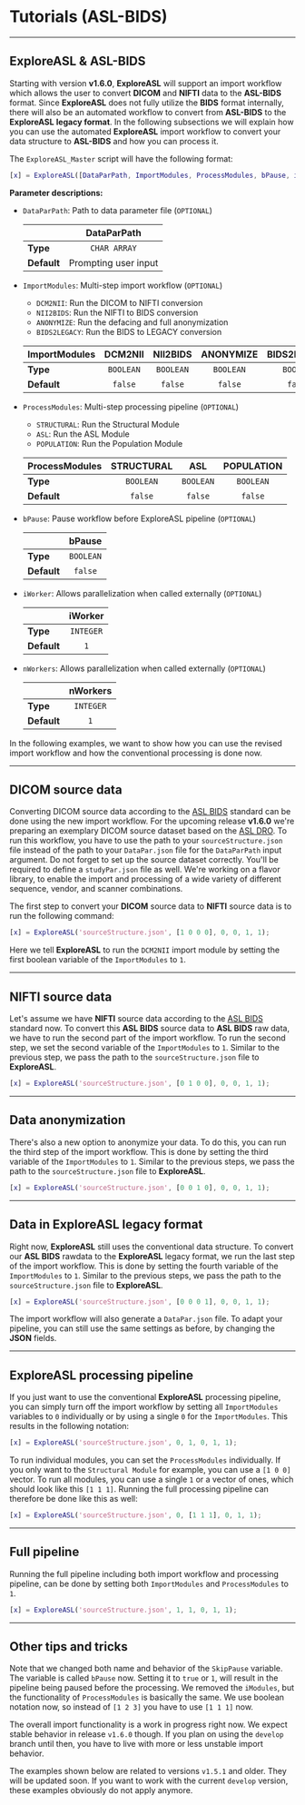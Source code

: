 
# Tutorials (ASL-BIDS)

----
## ExploreASL & ASL-BIDS

Starting with version **v1.6.0**, **ExploreASL** will support an import workflow which allows the user to convert **DICOM** and **NIFTI** data to the **ASL-BIDS** format. Since **ExploreASL** does not fully utilize the **BIDS** format internally, there will also be an automated workflow to convert from **ASL-BIDS** to the **ExploreASL** **legacy format**. In the following subsections we will explain how you can use the automated **ExploreASL** import workflow to convert your data structure to **ASL-BIDS** and how you can process it.

The `ExploreASL_Master` script will have the following format:

```matlab
[x] = ExploreASL([DataParPath, ImportModules, ProcessModules, bPause, iWorker, nWorkers])
```

**Parameter descriptions:**

- `DataParPath`: Path to data parameter file (`OPTIONAL`)

    |                  | DataParPath           |
    | ---------------- |:---------------------:|
    | **Type**         | `CHAR ARRAY`          |
    | **Default**      | Prompting user input  |

- `ImportModules`: Multi-step import workflow (`OPTIONAL`)
    - `DCM2NII`: Run the DICOM to NIFTI conversion
    - `NII2BIDS`: Run the NIFTI to BIDS conversion
    - `ANONYMIZE`: Run the defacing and full anonymization
    - `BIDS2LEGACY`: Run the BIDS to LEGACY conversion

    | ImportModules    | DCM2NII       | NII2BIDS      | ANONYMIZE     | BIDS2LEGACY   |
    | ---------------- |:-------------:|:-------------:|:-------------:|:-------------:|
    | **Type**         | `BOOLEAN`     | `BOOLEAN`     | `BOOLEAN`     | `BOOLEAN`     |
    | **Default**      | `false`       | `false`       | `false`       | `false`       |
    
- `ProcessModules`: Multi-step processing pipeline (`OPTIONAL`)
    - `STRUCTURAL`: Run the Structural Module
    - `ASL`: Run the ASL Module
    - `POPULATION`: Run the Population Module
    
    | ProcessModules   | STRUCTURAL    | ASL           | POPULATION    |
    | ---------------- |:-------------:|:-------------:|:-------------:|
    | **Type**         | `BOOLEAN`     | `BOOLEAN`     | `BOOLEAN`     |
    | **Default**      | `false`       | `false`       | `false`       |  
    
- `bPause`: Pause workflow before ExploreASL pipeline (`OPTIONAL`)

    |                  | bPause                |
    | ---------------- |:---------------------:|
    | **Type**         | `BOOLEAN`             |
    | **Default**      | `false`               |

- `iWorker`: Allows parallelization when called externally  (`OPTIONAL`)

    |                  | iWorker               |
    | ---------------- |:---------------------:|
    | **Type**         | `INTEGER`             |
    | **Default**      | `1`                   |

- `nWorkers`: Allows parallelization when called externally  (`OPTIONAL`)

    |                  | nWorkers              |
    | ---------------- |:---------------------:|
    | **Type**         | `INTEGER`             |
    | **Default**      | `1`                   |

In the following examples, we want to show how you can use the revised import workflow and how the conventional processing is done now.

----
## DICOM source data

Converting DICOM source data according to the [ASL BIDS](https://bids-specification.readthedocs.io/en/latest/99-appendices/12-arterial-spin-labeling.html) standard can be done using the new import workflow. For the upcoming release **v1.6.0** we're preparing an exemplary DICOM source dataset based on the [ASL DRO](https://pypi.org/project/asldro/). To run this workflow, you have to use the path to your `sourceStructure.json` file instead of the path to your `DataPar.json` file for the `DataParPath` input argument. Do not forget to set up the source dataset correctly. You'll be required to define a `studyPar.json` file as well. We're working on a flavor library, to enable the import and processing of a wide variety of different sequence, vendor, and scanner combinations.

The first step to convert your **DICOM** source data to **NIFTI** source data is to run the following command:

```matlab
[x] = ExploreASL('sourceStructure.json', [1 0 0 0], 0, 0, 1, 1);
```

Here we tell **ExploreASL** to run the `DCM2NII` import module by setting the first boolean variable of the `ImportModules` to `1`.

----
## NIFTI source data

Let's assume we have **NIFTI** source data according to the [ASL BIDS](https://bids-specification.readthedocs.io/en/latest/99-appendices/12-arterial-spin-labeling.html) standard now. To convert this **ASL BIDS** source data to **ASL BIDS** raw data, we have to run the second part of the import workflow. To run the second step, we set the second variable of the `ImportModules` to `1`. Similar to the previous step, we pass the path to the `sourceStructure.json` file to **ExploreASL**.

```matlab
[x] = ExploreASL('sourceStructure.json', [0 1 0 0], 0, 0, 1, 1);
```


----
## Data anonymization

There's also a new option to anonymize your data. To do this, you can run the third step of the import workflow. This is done by setting the third variable of the `ImportModules` to `1`. Similar to the previous steps, we pass the path to the `sourceStructure.json` file to **ExploreASL**.

```matlab
[x] = ExploreASL('sourceStructure.json', [0 0 1 0], 0, 0, 1, 1);
```


----
## Data in ExploreASL legacy format

Right now, **ExploreASL** still uses the conventional data structure. To convert our **ASL BIDS** rawdata to the **ExploreASL** legacy format, we run the last step of the import workflow. This is done by setting the fourth variable of the `ImportModules` to `1`. Similar to the previous steps, we pass the path to the `sourceStructure.json` file to **ExploreASL**.

```matlab
[x] = ExploreASL('sourceStructure.json', [0 0 0 1], 0, 0, 1, 1);
```

The import workflow will also generate a `DataPar.json` file. To adapt your pipeline, you can still use the same settings as before, by changing the **JSON** fields.


----
## ExploreASL processing pipeline

If you just want to use the conventional **ExploreASL** processing pipeline, you can simply turn off the import workflow by setting all `ImportModules` variables to `0` individually or by using a single `0` for the `ImportModules`. This results in the following notation:

```matlab
[x] = ExploreASL('sourceStructure.json', 0, 1, 0, 1, 1);
```

To run individual modules, you can set the `ProcessModules` individually. If you only want to the `Structural Module` for example, you can use a `[1 0 0]` vector. To run all modules, you can use a single `1` or a vector of ones, which should look like this `[1 1 1]`. Running the full processing pipeline can therefore be done like this as well:

```matlab
[x] = ExploreASL('sourceStructure.json', 0, [1 1 1], 0, 1, 1);
```

----
## Full pipeline

Running the full pipeline including both import workflow and processing pipeline, can be done by setting both `ImportModules` and `ProcessModules` to `1`.

```matlab
[x] = ExploreASL('sourceStructure.json', 1, 1, 0, 1, 1);
```

----
## Other tips and tricks

Note that we changed both name and behavior of the `SkipPause` variable. The variable is called `bPause` now. Setting it to `true` or `1`, will result in the pipeline being paused before the processing. We removed the `iModules`, but the functionality of `ProcessModules` is basically the same. We use boolean notation now, so instead of `[1 2 3]` you have to use `[1 1 1]` now.

The overall import functionality is a work in progress right now. We expect stable behavior in release `v1.6.0` though. If you plan on using the `develop` branch until then, you have to live with more or less unstable import behavior.

The examples shown below are related to versions `v1.5.1` and older. They will be updated soon. If you want to work with the current `develop` version, these examples obviously do not apply anymore.






